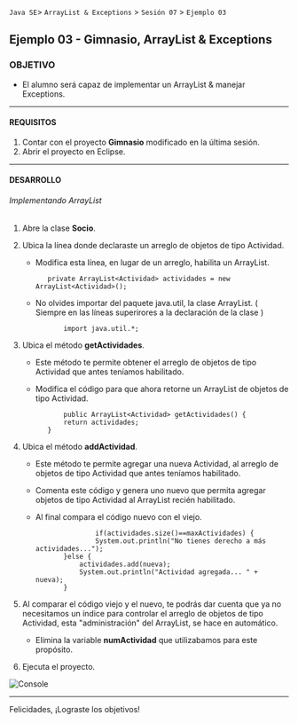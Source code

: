 
`Java SE`> `ArrayList & Exceptions` > `Sesión 07` > `Ejemplo 03`

## Ejemplo 03 - Gimnasio, ArrayList & Exceptions

### OBJETIVO

- El alumno será capaz de implementar un ArrayList & manejar Exceptions.

<hr>

#### REQUISITOS

1. Contar con el proyecto <b>Gimnasio</b> modificado en la última sesión.
2. Abrir el proyecto en Eclipse.

<hr>

#### DESARROLLO

###### Implementando ArrayList

1. Abre la clase <b>Socio</b>.
2. Ubica la línea donde declaraste un arreglo de objetos de tipo Actividad.

   - Modifica esta línea, en lugar de un arreglo, habilita un ArrayList.
   
           	private ArrayList<Actividad> actividades = new ArrayList<Actividad>();

   - No olvides importar del paquete java.util, la clase ArrayList. ( Siempre en las líneas superirores a la declaración de la clase )
   
                import java.util.*;        
        
3. Ubica el método <b>getActividades</b>.

   - Este método te permite obtener el arreglo de objetos de tipo Actividad que antes teníamos habilitado.
   - Modifica el código para que ahora retorne un ArrayList de objetos de tipo Actividad.
   
                public ArrayList<Actividad> getActividades() {
		        return actividades;
	        }
                
4. Ubica el método <b>addActividad</b>.

   - Este método te permite agregar una nueva Actividad, al arreglo de objetos de tipo Actividad que antes teníamos habilitado.
   - Comenta este código y genera uno nuevo que permita agregar objetos de tipo Actividad al ArrayList recién habilitado.
   - Al final compara el código nuevo con el viejo.
   
                        if(actividades.size()==maxActividades) {
		       	        System.out.println("No tienes derecho a más actividades...");
		        }else {
			        actividades.add(nueva);
			        System.out.println("Actividad agregada... " + nueva);
		        }
                        
5. Al comparar el código viejo y el nuevo, te podrás dar cuenta que ya no necesitamos un índice para controlar el arreglo de objetos de tipo Actividad, esta "administración" del ArrayList, se hace en automático.

   - Elimina la variable <b>numActividad</b> que utilizabamos para este propósito.
 
 6. Ejecuta el proyecto.
  
![Console](https://user-images.githubusercontent.com/56565204/67833093-470d9400-faa9-11e9-82cf-978789b99f3f.png)

<hr>

Felicidades, ¡Lograste los objetivos!
